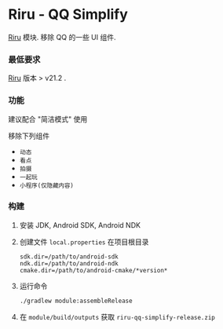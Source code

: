 # Riru - QQ Simplify

[Riru](https://github.com/RikkaApps/Riru) 模块. 移除 QQ 的一些 UI 组件.

### 最低要求

[Riru](https://github.com/RikkaApps/Riru) 版本 > v21.2 .

### 功能

建议配合 "简洁模式" 使用

移除下列组件
 - `动态`
 - `看点`
 - `拍摄`
 - `一起玩`
 - `小程序(仅隐藏内容)`

### 构建

1. 安装 JDK, Android SDK, Android NDK

2. 创建文件 `local.properties` 在项目根目录
   ```properties
   sdk.dir=/path/to/android-sdk
   ndk.dir=/path/to/android-ndk
   cmake.dir=/path/to/android-cmake/*version*
   ```
   
3. 运行命令
   ```bash
   ./gradlew module:assembleRelease
   ```

4. 在 `module/build/outputs` 获取 `riru-qq-simplify-release.zip` 


